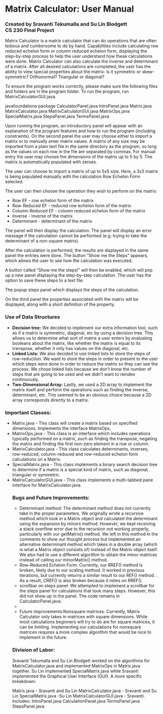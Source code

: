 <h1>Matrix Calculator: User Manual </h1>
<h3>Created by Sravanti Tekumalla and Su Lin Blodgett<br> 
CS 230 Final Project</h3>

Matrix Calculator is a matrix calculator that can do operations that are often tedious and cumbersome to do by hand. Capabilities include calculating row reduced echelon form or column reduced echelon form, displaying the step-by-step process to help the user understand how these calculations were done. Matrix Calculator can also calculate the inverse and determinant of a matrix. After all desired calculations are completed, the user has the ability to view special properties about the matrix: is it symmetric or skew-symmetric? Orthonormal? Triangular or diagonal?

To ensure the program works correctly, please make sure the following files and folders are in the program folder. To run the program, run MatrixCalculatorGUI.java.

javafoundations package
CalculatorPanel.java
IntroPanel.java
Matrix.java
MatrixCalculator.java
MatrixCalculatorGUI.java
MatrixOps.java
SpecialMatrix.java
StepsPanel.java
TermsPanel.java

Upon running the program, an introductory panel will appear with an explanation of the program features and how to run the program (including constraints).
On the second panel the user may choose either to import a matrix or to manually enter matrix values. A matrix of any size may be imported from a plain text file in the same directory as the program, so long as the values on each row in the file are separated by commas. For manual entry the user may choose the dimensions of the matrix up to 5 by 5. The matrix is automatically populated with zeroes.

The user can choose to import a matrix of up to 5x5 size. Here, a 3x3 matrix is being populated manually with the calculation Row Echelon Form selected.

The user can then choose the operation they wish to perform on the matrix:<ul>

<li>Row EF - row echelon form of the matrix
</li><li>Row-Reduced EF - reduced row echelon form of the matrix
</li><li>Column-Reduced EF - column reduced echelon form of the matrix
</li><li>Inverse - inverse of the matrix
</li><li>Determinant - determinant of the matrix
</li></ul>


The panel will then display the calculation. The panel will display an error message if the calculation cannot be performed (e.g. trying to take the determinant of a non-square matrix).

After the calculation is performed, the results are displayed in the same panel the entries were done. The button “Show me the Steps” appears, which allows the user to see how the calculation was executed. 

A button called “Show me the steps!” will then be enabled, which will pop up a new panel displaying the step-by-step calculation. The user has the option to save these steps to a text file.

The popup steps panel which displays the steps of the calculation. 

On the third panel the properties associated with the matrix will be displayed, along with a short definition of the property.


<h3>Use of Data Structures</h3><ul>
<li><b>Decision tree:</b> We decided to implement our extra information tool, such as if a matrix is symmetric, diagonal, etc by using a decision tree. This allows us to determine what sort of matrix a user enters by evaluating booleans about the matrix, like whether the matrix is equal to its transpose, whether it only has values on the diagonal, etc. 
</li><li><b>Linked Lists:</b> We also decided to use linked lists to store the steps of row-reduction. We want to store the steps in order to present to the user which steps were done in order to reduce the matrix so they can see the process. We chose linked lists because we don’t know the number of steps that are going to be used and we didn’t want to reindex continuously. 
</li><li><b>Two-Dimensional Array:</b> Lastly, we used a 2D array to implement the matrix itself and perform the operations such as finding the inverse, determinant, etc. This seemed to be an obvious choice because a 2D array corresponds directly to a matrix.
</li></ul>

<h3>Important Classes: </h3><ul>
<li>Matrix.java - This class will create a matrix based on specified dimensions. Implements the interface MatrixOps.
</li><li>MatrixOps.java - This class is an interface which includes operations typically performed on a matrix, such as finding the transpose, negating the matrix and finding the first non-zero element in a row or column. 
</li><li>MatrixCalculator.java - This class calculates determinants, inverses, row-reduced, column-reduced and row-reduced echelon form calculations on a Matrix. 
</li><li>SpecialMatrix.java - This class implements a binary search decision tree to determine if a matrix is a special kind of matrix, such as diagonal, triangular or symmetric. 
</li><li>MatrixCalculatorGUI.java - This class implements a multi-tabbed pane interface for MatrixCalculator.java. 


<h3>Bugs and Future Improvements:</h3><ul>
<li>Determinant method: The determinant method does not currently take in the proper parameters. We originally wrote a recursive method which took in a Matrix object and calculated the determinant using the expansion by minors method. However, we kept receiving a stack overflow error due to the recursion not working properly, particularly with our getMatrix() method. We left in this method in the comments to show our thought process but implemented an alternative determinant method which takes in a double array (which is what a Matrix object consists of) instead of the  Matrix object itself. We also had to use a different algorithm to obtain the minor matrices instead of calling our minorMatrix() method. 
</li><li>Row-Reduced Echelon Form: Currently, our RREF() method is broken, likely due to our scaling method. It worked in previous iterations, but currently returns a similar result to our REF() method. . As a result, CREF() is also broken because it relies on RREF().
</li><li>scrollbar on steps panel: We attempted to implement a scrollbar for the steps panel for calculations that took many steps. However, this did not show up in the panel. The code remains in CalculatorPanel.java. 
<li><li>Future improvements:Nonsquare matrices: Currently, Matrix Calculator only takes in matrices with square dimensions. While most calculations beginners will try to do are for square matrices, it can be limiting. Implementing our calculations for nonsquare matrices requires a more complex algorithm that would be nice to implement in the future. 
</li></ul>

<h3>Division of Labor:</h3>
Sravanti Tekumalla and Su Lin Blodgett worked on the algorithms for MatrixCalculator.java and implemented MatrixOps in Matrix.java together. Su Lin implemented SpecialMatrix.java while Sravanti implemented the Graphical User Interface (GUI). A more specific breakdown:

Matrix.java - Sravanti and Su Lin
MatrixCalculator.java - Sravanti and Su Lin
SpecialMatrix.java -Su Lin
MatrixCalculatorGUI.java - Sravanti. Includes: 
IntroPanel.java 
CalculationPanel.java 
TermsPanel.java 
StepsPanel.java

